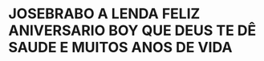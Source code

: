 <!DOCTYPE html>
<html lang="pt-br">
<html lang="en">
<head>

<meta charset="utf-8">
<meta name="viewport" content="width=device-width, initial-scale=1">

<!--	
  <link rel="stylesheet" type="text/css" href="teste.css" />
  <link rel="stylesheet" href="//code.jquery.com/hemes/base/jquery-ui.css">
  <link rel="stylesheet" href="/resources/demos/style.css">
  <script src="https://code.jquery.com/jquery-3.6.0.js"></script>
  <script src="https://code.jquery.com/ui/1.13.1/jquery-ui.js"></script>
 


  <script>
  $( function() {
    $( "#dialog" ).dialog();
  } );
  </script>

--!>
<title>JOSEMAR BRABO</title>



</head>





<body>
<h1> JOSEBRABO A LENDA 


FELIZ ANIVERSARIO BOY

QUE DEUS TE DÊ SAUDE E MUITOS ANOS DE VIDA 
</h1>


</body> 
